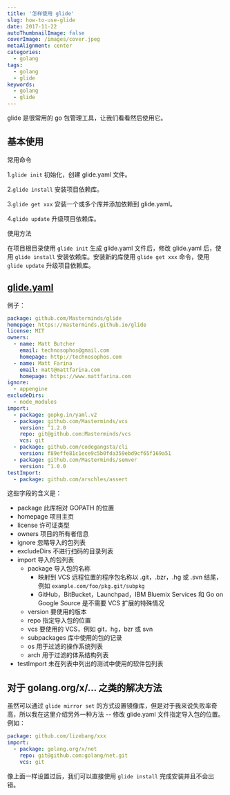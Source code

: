 ```yaml
---
title: '怎样使用 glide'
slug: how-to-use-glide
date: 2017-11-22
autoThumbnailImage: false
coverImage: /images/cover.jpeg
metaAlignment: center
categories:
  - golang
tags:
  - golang
  - glide
keywords:
  - golang
  - glide
---
```


glide 是很常用的 go 包管理工具，让我们看看然后使用它。

<!--more-->

## 基本使用

常用命令

1.`glide init` 初始化，创建 glide.yaml 文件。

2.`glide install` 安装项目依赖库。

3.`glide get xxx` 安装一个或多个库并添加依赖到 glide.yaml。

4.`glide update` 升级项目依赖库。

使用方法

在项目根目录使用 `glide init` 生成 glide.yaml 文件后，修改 glide.yaml 后，使用 `glide install` 安装依赖库。安装新的库使用 `glide get xxx` 命令，使用 `glide update` 升级项目依赖库。

## [glide.yaml](https://glide.readthedocs.io/en/latest/glide.yaml/)

例子：

```yaml
package: github.com/Masterminds/glide
homepage: https://masterminds.github.io/glide
license: MIT
owners:
  - name: Matt Butcher
    email: technosophos@gmail.com
    homepage: http://technosophos.com
  - name: Matt Farina
    email: matt@mattfarina.com
    homepage: https://www.mattfarina.com
ignore:
  - appengine
excludeDirs:
  - node_modules
import:
  - package: gopkg.in/yaml.v2
  - package: github.com/Masterminds/vcs
    version: ^1.2.0
    repo: git@github.com:Masterminds/vcs
    vcs: git
  - package: github.com/codegangsta/cli
    version: f89effe81c1ece9c5b0fda359ebd9cf65f169a51
  - package: github.com/Masterminds/semver
    version: ^1.0.0
testImport:
  - package: github.com/arschles/assert
```

这些字段的含义是：

- package 此库相对 GOPATH 的位置
- homepage 项目主页
- license 许可证类型
- owners 项目的所有者信息
- ignore 忽略导入的包列表
- excludeDirs 不进行扫码的目录列表
- import 导入的包列表
  - package 导入包的名称
    - 映射到 VCS 远程位置的程序包名称以 .git，.bzr，.hg 或 .svn 结尾，例如 `example.com/foo/pkg.git/subpkg`
    - GitHub，BitBucket，Launchpad，IBM Bluemix Services 和 Go on Google Source 是不需要 VCS 扩展的特殊情况
  - version 要使用的版本
  - repo 指定导入包的位置
  - vcs 要使用的 VCS，例如 git，hg，bzr 或 svn
  - subpackages 库中使用的包的记录
  - os 用于过滤的操作系统列表
  - arch 用于过滤的体系结构列表
- testImport 未在列表中列出的测试中使用的软件包列表

## 对于 golang.org/x/... 之类的解决方法

虽然可以通过 `glide mirror set` 的方式设置镜像库，但是对于我来说失败率奇高，所以我在这里介绍另外一种方法 -- 修改 glide.yaml 文件指定导入包的位置。例如：

```yaml
package: github.com/lizebang/xxx
import:
  - package: golang.org/x/net
    repo: git@github.com:golang/net.git
    vcs: git
```

像上面一样设置过后，我们可以直接使用 `glide install` 完成安装并且不会出错。
